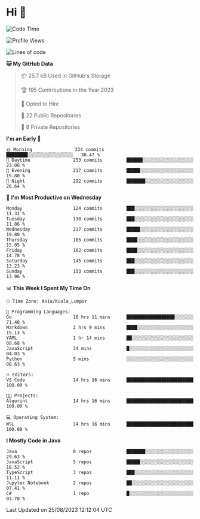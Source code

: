 <h1>Hi 👋</h1>

<!--START_SECTION:waka-->
![Code Time](http://img.shields.io/badge/Code%20Time-354%20hrs%2041%20mins-blue)

![Profile Views](http://img.shields.io/badge/Profile%20Views-0-blue)

![Lines of code](https://img.shields.io/badge/From%20Hello%20World%20I%27ve%20Written-1.1%20million%20lines%20of%20code-blue)

**🐱 My GitHub Data** 

> 📦 25.7 kB Used in GitHub's Storage 
 > 
> 🏆 195 Contributions in the Year 2023
 > 
> 💼 Opted to Hire
 > 
> 📜 22 Public Repositories 
 > 
> 🔑 8 Private Repositories 
 > 
**I'm an Early 🐤** 

```text
🌞 Morning                334 commits         ████████░░░░░░░░░░░░░░░░░   30.47 % 
🌆 Daytime                253 commits         ██████░░░░░░░░░░░░░░░░░░░   23.08 % 
🌃 Evening                217 commits         █████░░░░░░░░░░░░░░░░░░░░   19.80 % 
🌙 Night                  292 commits         ███████░░░░░░░░░░░░░░░░░░   26.64 % 
```
📅 **I'm Most Productive on Wednesday** 

```text
Monday                   124 commits         ███░░░░░░░░░░░░░░░░░░░░░░   11.31 % 
Tuesday                  130 commits         ███░░░░░░░░░░░░░░░░░░░░░░   11.86 % 
Wednesday                217 commits         █████░░░░░░░░░░░░░░░░░░░░   19.80 % 
Thursday                 165 commits         ████░░░░░░░░░░░░░░░░░░░░░   15.05 % 
Friday                   162 commits         ████░░░░░░░░░░░░░░░░░░░░░   14.78 % 
Saturday                 145 commits         ███░░░░░░░░░░░░░░░░░░░░░░   13.23 % 
Sunday                   153 commits         ███░░░░░░░░░░░░░░░░░░░░░░   13.96 % 
```


📊 **This Week I Spent My Time On** 

```text
🕑︎ Time Zone: Asia/Kuala_Lumpur

💬 Programming Languages: 
Go                       10 hrs 11 mins      ██████████████████░░░░░░░   71.40 % 
Markdown                 2 hrs 9 mins        ████░░░░░░░░░░░░░░░░░░░░░   15.13 % 
YAML                     1 hr 14 mins        ██░░░░░░░░░░░░░░░░░░░░░░░   08.68 % 
JavaScript               34 mins             █░░░░░░░░░░░░░░░░░░░░░░░░   04.03 % 
Python                   5 mins              ░░░░░░░░░░░░░░░░░░░░░░░░░   00.63 % 

🔥 Editors: 
VS Code                  14 hrs 16 mins      █████████████████████████   100.00 % 

🐱‍💻 Projects: 
Algorint                 14 hrs 16 mins      █████████████████████████   100.00 % 

💻 Operating System: 
WSL                      14 hrs 16 mins      █████████████████████████   100.00 % 
```

**I Mostly Code in Java** 

```text
Java                     8 repos             ███████░░░░░░░░░░░░░░░░░░   29.63 % 
JavaScript               5 repos             █████░░░░░░░░░░░░░░░░░░░░   18.52 % 
TypeScript               3 repos             ███░░░░░░░░░░░░░░░░░░░░░░   11.11 % 
Jupyter Notebook         2 repos             ██░░░░░░░░░░░░░░░░░░░░░░░   07.41 % 
C#                       1 repo              █░░░░░░░░░░░░░░░░░░░░░░░░   03.70 % 
```




 Last Updated on 25/08/2023 12:12:04 UTC
<!--END_SECTION:waka-->
